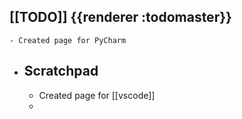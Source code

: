 ## [[TODO]] {{renderer :todomaster}}
	- Created page for PyCharm
- ## Scratchpad
	- Created page for [[vscode]]
	-